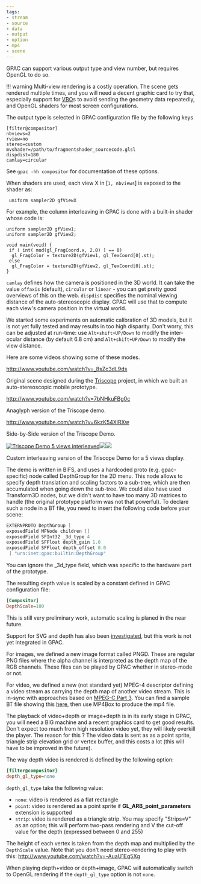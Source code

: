 ```yaml
---
tags:
- stream
- source
- data
- output
- option
- mp4
- scene
---
```


GPAC can support various output type and view number, but requires OpenGL to do so. 

!!! warning
    Multi-view rendering is a costly operation. The scene gets rendered multiple times, and you will need a decent graphic card to try that, especially support for [VBO](http://en.wikipedia.org/wiki/Vertex_Buffer_Object)s to avoid sending the geometry data repeatedly, and OpenGL shaders for most screen configurations. 

The output type is selected in GPAC configuration file by the following keys

```
[filter@compositor]
nbviews=2
rview=no
stereo=custom
mvshader=/path/to/fragmentshader_sourcecode.glsl
dispdist=180
camlay=circular
```

See `gpac -hh compositor` for documentation of these options.


When shaders are used, each view X in \[`1, nbviews`\] is exposed to the shader as:

```
 uniform sampler2D gfViewX
```

For example, the column interleaving in GPAC is done with a built-in shader whose code is:

```
uniform sampler2D gfView1;
uniform sampler2D gfView2;

void main(void) {
 if ( int( mod(gl_FragCoord.x, 2.0) ) == 0)
  gl_FragColor = texture2D(gfView1, gl_TexCoord[0].st);
 else
  gl_FragColor = texture2D(gfView2, gl_TexCoord[0].st);
}
```

`camlay` defines how the camera is positioned in the 3D world. It can take the value `offaxis` (default), `circular` or `linear` - you can get pretty good overviews of this on the web. `dispdist` specifies the nominal viewing distance of the auto-stereoscopic display. GPAC will use that to compute each view's camera position in the virtual world. 

We started some experiments on automatic calibration of 3D models, but it is not yet fully tested and may results in too high disparity. Don't worry, this can be adjusted at run-time: use `Alt+shift+UP/Down` to modify the inter-ocular distance (by default 6.8 cm) and `Alt+shift+UP/Down` to modify the view distance.   

Here are some videos showing some of these modes. 

http://www.youtube.com/watch?v=_8sZc3dL9ds

Original scene designed during the [Triscope](http://triscope.enst.fr) project, in which we built an auto-stereoscopic mobile prototype.

http://www.youtube.com/watch?v=7bNHkuFBg0c

Anaglyph version of the Triscope demo.

http://www.youtube.com/watch?v=6kzK54XiRXw

Side-by-Side version of the Triscope Demo.

[![Triscope Demo 5 views interleaved](https://gpac.io/files/2011/05/triscope_menu_5views1-300x166.png)](https://gpac.io/files/2011/05/triscope_menu_5views1.png)[![](http://gpac.io/files/2011/05/triscope_dino_5views-300x166.png)](http://gpac.io/files/2011/05/triscope_dino_5views.png)[![](http://gpac.io/files/2011/05/triscope_nef_5views-300x166.png)](http://gpac.io/files/2011/05/triscope_nef_5views.png)

Custom interleaving version of the Triscope Demo for a 5 views display.

The demo is written in BIFS, and uses a hardcoded proto (e.g. gpac-specific) node called DepthGroup for the 2D menu. This node allows to specify depth translation and scaling factors to a sub-tree, which are then accumulated when going down the sub-tree. We could also have used Transform3D nodes, but we didn't want to have too many 3D matrices to handle (the original prototype platform was not that powerful). To declare such a node in a BT file, you need to insert the following code before your scene:

```c
EXTERNPROTO DepthGroup [
exposedField MFNode children []
exposedField SFInt32 _3d_type 4
exposedField SFFloat depth_gain 1.0
exposedField SFFloat depth_offset 0.0
 ] "urn:inet:gpac:builtin:DepthGroup"
```

You can ignore the \_3d\_type field, which was specific to the hardware part of the prototype.

The resulting depth value is scaled by a constant defined in GPAC configuration file:

```ini
[Compositor]
DepthScale=100
```

This is still very preliminary work, automatic scaling is planed in the near future.

Support for SVG and depth has also been [investigated](http://www.svgopen.org/2010/papers/54-SVG_Extensions_for_3D_displays/), but this work is not yet integrated in GPAC.

For images, we defined a new image format called PNGD. These are regular PNG files where the alpha channel is interpreted as the depth map of the RGB channels. These files can be played by GPAC whether in stereo-mode or not. 

For video, we defined a new (not standard yet) MPEG-4 descriptor defining a video stream as carrying the depth map of another video stream. This is in-sync with approaches based on [MPEG-C Part 3](http://www.google.com/url?sa=t&source=web&cd=1&ved=0CBgQFjAA&url=http%3A%2F%2Fvca.ele.tue.nl%2Fevents%2F3Dworkshop2006%2Fpdf%2FBourge_MPEG-C_Part3_EnablingTheIntroOfVideoPlusDepthContents.pdf&rct=j&q=MPEG-C%20carriage%20of%20auxiliary%20video&ei=Rd7CTbfyNcKKhQfJ1qy7BQ&usg=AFQjCNHlhdzaAamUyts5TjHn_fElcjFfPw&cad=rja). You can find a sample BT file showing this [here,](http://perso.telecom-paristech.fr/~lefeuvre/wwwfiles/video_and_depth.bt) then use MP4Box to produce the mp4 file. 

The playback of video+depth or image+depth is in its early stage in GPAC, you will need a BIG machine and a recent graphics card to get good results. Don't expect too much from high resolution video yet, they will likely overkill the player. The reason for this ? The video data is sent as as a point sprite, triangle strip elevation grid or vertex buffer, and this costs a lot (this will have to be improved in the future). 

The way depth video is rendered is defined by the following option:

```ini
[filter@compositor]
depth_gl_type=none
```

`depth_gl_type` take the following value:

*   `none`: video is rendered as a flat rectangle
*   `point`: video is rendered as a point sprite if **GL\_ARB\_point\_parameters** extension is supported
*   `strip`: video is rendered as a triangle strip. You may specify "Strips=V" as an option; this will perform two-pass rendering and V the cut-off value for the depth (expressed between 0 and 255)

The height of each vertex is taken from the depth map and multiplied by the `DepthScale` value. Note that you don't need stereo-rendering to play with this: http://www.youtube.com/watch?v=-AuaU1Eq5Xg 

When playing depth+video or depth+image, GPAC will automatically switch to OpenGL rendering if the `depth_gl_type` option is not `none`. 
